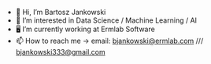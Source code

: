 - 👋 Hi, I’m Bartosz Jankowski
- 👀 I’m interested in Data Science / Machine Learning / AI
- 🖥️ I’m currently working at Ermlab Software
- 📫 How to reach me -> email: bjankowski@ermlab.com /// bjankowski333@gmail.com

<!---
Jonash55/Jonash55 is a ✨ special ✨ repository because its `README.md` (this file) appears on your GitHub profile.
You can click the Preview link to take a look at your changes.
--->
